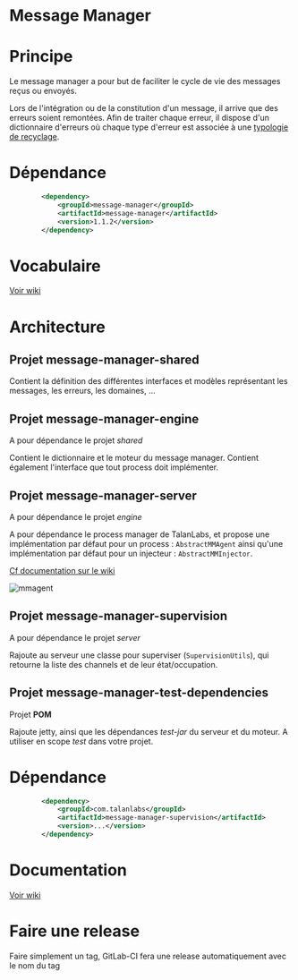 Message Manager
===============

# Principe

Le message manager a pour but de faciliter le cycle de vie des messages reçus ou envoyés.

Lors de l'intégration ou de la constitution d'un message, il arrive que des erreurs soient remontées.
Afin de traiter chaque erreur, il dispose d'un dictionnaire d'erreurs où chaque type d'erreur est associée à une [typologie de recyclage](https://gitlab.talanlabs.com/nicolas-poste/message-manager/wikis/home#typologie-des-types-de-recyclage-induites-par-une-erreur).

# Dépendance

```xml
		<dependency>
			<groupId>message-manager</groupId>
			<artifactId>message-manager</artifactId>
			<version>1.1.2</version>
		</dependency>
```

# Vocabulaire

[Voir wiki](https://gitlab.talanlabs.com/nicolas-poste/message-manager/wikis/home#d%C3%A9finitions)

# Architecture

## Projet message-manager-shared

Contient la définition des différentes interfaces et modèles représentant les messages, les erreurs, les domaines, ...

## Projet message-manager-engine

A pour dépendance le projet *shared*

Contient le dictionnaire et le moteur du message manager. Contient également l'interface que tout process doit implémenter.

## Projet message-manager-server

A pour dépendance le projet *engine*

A pour dépendance le process manager de TalanLabs, et propose une implémentation par défaut pour un process : `AbstractMMAgent` ainsi qu'une implémentation par défaut pour un injecteur : `AbstractMMInjector`.

[Cf documentation sur le wiki](https://gitlab.talanlabs.com/nicolas-poste/message-manager/wikis/home#workflow-dun-agent)

![mmagent](/uploads/51304f04824113232e751a2ff6972386/mmagent.png)

## Projet message-manager-supervision

A pour dépendance le projet *server*

Rajoute au serveur une classe pour superviser (`SupervisionUtils`), qui retourne la liste des channels et de leur état/occupation.

## Projet message-manager-test-dependencies

Projet **POM**

Rajoute jetty, ainsi que les dépendances *test-jar* du serveur et du moteur. A utiliser en scope *test* dans votre projet.

# Dépendance
```xml
        <dependency>
            <groupId>com.talanlabs</groupId>
            <artifactId>message-manager-supervision</artifactId>
            <version>...</version>
        </dependency>
```

# Documentation

[Voir wiki](https://gitlab.talanlabs.com/nicolas-poste/message-manager/wikis/home)

# Faire une release

Faire simplement un tag, GitLab-CI fera une release automatiquement avec le nom du tag
